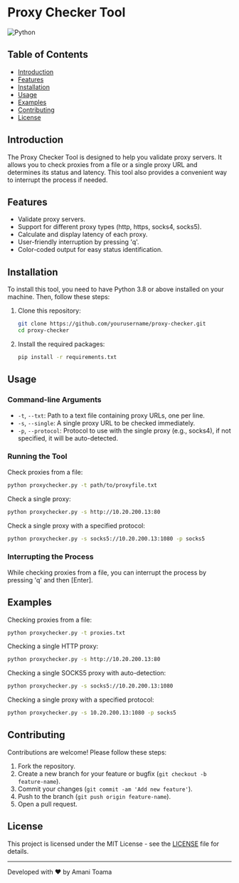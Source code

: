 # Proxy Checker Tool

![Python](https://img.shields.io/badge/Python-3.8%2B-blue)

## Table of Contents
- [Introduction](#introduction)
- [Features](#features)
- [Installation](#installation)
- [Usage](#usage)
- [Examples](#examples)
- [Contributing](#contributing)
- [License](#license)

## Introduction

The Proxy Checker Tool is designed to help you validate proxy servers. It allows you to check proxies from a file or a single proxy URL and determines its status and latency. This tool also provides a convenient way to interrupt the process if needed.

## Features

- Validate proxy servers.
- Support for different proxy types (http, https, socks4, socks5).
- Calculate and display latency of each proxy.
- User-friendly interruption by pressing 'q'.
- Color-coded output for easy status identification.

## Installation

To install this tool, you need to have Python 3.8 or above installed on your machine. Then, follow these steps:

1. Clone this repository:
    ```sh
    git clone https://github.com/yourusername/proxy-checker.git
    cd proxy-checker
    ```

2. Install the required packages:
    ```sh
    pip install -r requirements.txt
    ```

## Usage

### Command-line Arguments

- `-t`, `--txt`: Path to a text file containing proxy URLs, one per line.
- `-s`, `--single`: A single proxy URL to be checked immediately.
- `-p`, `--protocol`: Protocol to use with the single proxy (e.g., socks4), if not specified, it will be auto-detected.

### Running the Tool

Check proxies from a file:
```sh
python proxychecker.py -t path/to/proxyfile.txt
```

Check a single proxy:
```sh
python proxychecker.py -s http://10.20.200.13:80
```

Check a single proxy with a specified protocol:
```sh
python proxychecker.py -s socks5://10.20.200.13:1080 -p socks5
```

### Interrupting the Process

While checking proxies from a file, you can interrupt the process by pressing 'q' and then [Enter].

## Examples

Checking proxies from a file:
```sh
python proxychecker.py -t proxies.txt
```

Checking a single HTTP proxy:
```sh
python proxychecker.py -s http://10.20.200.13:80
```

Checking a single SOCKS5 proxy with auto-detection:
```sh
python proxychecker.py -s socks5://10.20.200.13:1080
```

Checking a single proxy with a specified protocol:
```sh
python proxychecker.py -s 10.20.200.13:1080 -p socks5
```

## Contributing

Contributions are welcome! Please follow these steps:

1. Fork the repository.
2. Create a new branch for your feature or bugfix (`git checkout -b feature-name`).
3. Commit your changes (`git commit -am 'Add new feature'`).
4. Push to the branch (`git push origin feature-name`).
5. Open a pull request.

## License

This project is licensed under the MIT License - see the [LICENSE](LICENSE) file for details.

---

Developed with ❤️ by Amani Toama
